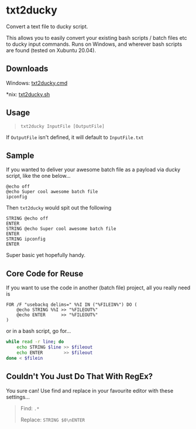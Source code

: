 # txt2ducky
Convert a text file to ducky script.

This allows you to easily convert your existing bash scripts / batch files etc to ducky input commands.
Runs on Windows, and wherever bash scripts are found (tested on Xubuntu 20.04).

## Downloads
Windows: [txt2ducky.cmd](https://raw.githubusercontent.com/xsoc/txt2ducky/master/txt2ducky.cmd)

\*nix: [txt2ducky.sh](https://github.com/xsoc/txt2ducky/blob/master/txt2ducky.sh)

## Usage
> `txt2ducky InputFile [OutputFile]`

If `OutputFile` isn't defined, it will default to `InputFile.txt`

## Sample
If you wanted to deliver your awesome batch file as a payload via ducky script, like the one below...
```batch
@echo off
@echo Super cool awesome batch file
ipconfig
```

Then `txt2ducky` would spit out the following
```ducky
STRING @echo off
ENTER
STRING @echo Super cool awesome batch file
ENTER
STRING ipconfig
ENTER
```

Super basic yet hopefully handy.

## Core Code for Reuse

If you want to use the code in another (batch file) project, all you really need is
```batch
FOR /F "usebackq delims=" %%I IN ("%FILEIN%") DO (
    @echo STRING %%I >> "%FILEOUT%"
    @echo ENTER      >> "%FILEOUT%"
)
```

or in a bash script, go for...
```bash
while read -r line; do
    echo STRING $line >> $fileout
    echo ENTER        >> $fileout
done < $filein
```

## Couldn't You Just Do That With RegEx?
You sure can! Use find and replace in your favourite editor with these settings...

> Find: `.*`
>
> Replace: `STRING $0\nENTER`
